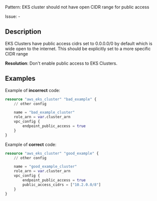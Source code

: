 Pattern: EKS cluster should not have open CIDR range for public access

Issue: -

## Description

EKS Clusters have public access cidrs set to 0.0.0.0/0 by default which is wide open to the internet. This should be explicitly set to a more specific CIDR range

**Resolution**: Don't enable public access to EKS Clusters.

## Examples

Example of **incorrect** code:

```terraform
resource "aws_eks_cluster" "bad_example" {
    // other config 

    name = "bad_example_cluster"
    role_arn = var.cluster_arn
    vpc_config {
        endpoint_public_access = true
    }
}
```

Example of **correct** code:

```terraform
resource "aws_eks_cluster" "good_example" {
    // other config 

    name = "good_example_cluster"
    role_arn = var.cluster_arn
    vpc_config {
        endpoint_public_access = true
        public_access_cidrs = ["10.2.0.0/8"]
    }
}
```